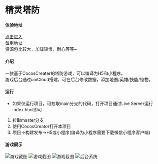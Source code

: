 # 精灵塔防
#### 体验地址
[点击进入](https://orcs-td.gitee.io/index.html)  
[备用地址](https://static-5afd7a04-9817-4b73-8f96-96fba1ee24c9.bspapp.com/game/)  
资源包比较大，加载较慢，耐心等等~
#### 介绍
一款基于CocosCreater的塔防游戏，可以编译为H5和小程序。    
游戏后台通过uniCloud搭建，可在后台修改数据，添加地图/英雄/技能/怪物。

#### 运行
* 如果仅运行项目，可拉取main分支的代码，打开项目通过Live Server运行index.html即可

1. 拉取master分支
2. 使用CocosCreator打开本项目
3. 项目->构建发布->H5或小程序(编译为小程序需要下载微信小程序客户端)

#### 游戏展示
![游戏截图](https://p3-juejin.byteimg.com/tos-cn-i-k3u1fbpfcp/27b73d28753243cfaa8e281e71dbff50~tplv-k3u1fbpfcp-zoom-in-crop-mark:1512:0:0:0.awebp?)
![游戏截图](https://p5.ssl.qhimg.com/t01693eaa33512a329d.webp)
![游戏截图](https://p9-juejin.byteimg.com/tos-cn-i-k3u1fbpfcp/60b5597284aa43769055b6087f001749~tplv-k3u1fbpfcp-zoom-in-crop-mark:1512:0:0:0.awebp?)
![后台系统](https://p1-juejin.byteimg.com/tos-cn-i-k3u1fbpfcp/6166ea229f87406e9fe646fca0dd55e0~tplv-k3u1fbpfcp-zoom-in-crop-mark:1512:0:0:0.awebp?)




